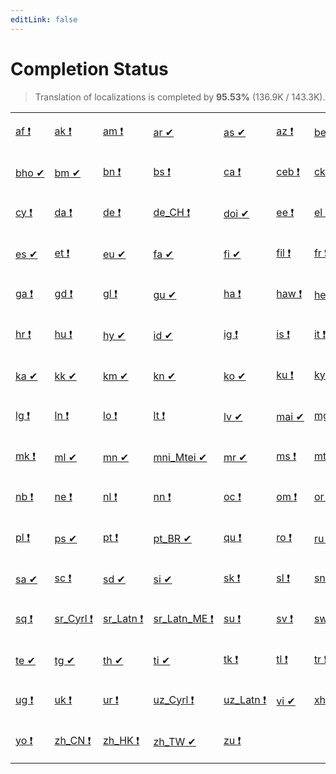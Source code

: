 ```yaml
---
editLink: false
---
```


# Completion Status

> Translation of localizations is completed by **95.53%** (136.9K / 143.3K).

<table width="100%">
<tr><td width="12%">

[af&nbsp;❗](statuses/af.md)

</td><td width="12%">

[ak&nbsp;❗](statuses/ak.md)

</td><td width="12%">

[am&nbsp;❗](statuses/am.md)

</td><td width="12%">

[ar&nbsp;✔](statuses/ar.md)

</td><td width="12%">

[as&nbsp;✔](statuses/as.md)

</td><td width="12%">

[az&nbsp;❗](statuses/az.md)

</td><td width="12%">

[be&nbsp;✔](statuses/be.md)

</td><td width="12%">

[bg&nbsp;✔](statuses/bg.md)

</td></tr>
<tr><td width="12%">

[bho&nbsp;✔](statuses/bho.md)

</td><td width="12%">

[bm&nbsp;✔](statuses/bm.md)

</td><td width="12%">

[bn&nbsp;❗](statuses/bn.md)

</td><td width="12%">

[bs&nbsp;❗](statuses/bs.md)

</td><td width="12%">

[ca&nbsp;❗](statuses/ca.md)

</td><td width="12%">

[ceb&nbsp;❗](statuses/ceb.md)

</td><td width="12%">

[ckb&nbsp;❗](statuses/ckb.md)

</td><td width="12%">

[cs&nbsp;❗](statuses/cs.md)

</td></tr>
<tr><td width="12%">

[cy&nbsp;❗](statuses/cy.md)

</td><td width="12%">

[da&nbsp;❗](statuses/da.md)

</td><td width="12%">

[de&nbsp;❗](statuses/de.md)

</td><td width="12%">

[de_CH&nbsp;❗](statuses/de_CH.md)

</td><td width="12%">

[doi&nbsp;✔](statuses/doi.md)

</td><td width="12%">

[ee&nbsp;❗](statuses/ee.md)

</td><td width="12%">

[el&nbsp;❗](statuses/el.md)

</td><td width="12%">

[eo&nbsp;❗](statuses/eo.md)

</td></tr>
<tr><td width="12%">

[es&nbsp;✔](statuses/es.md)

</td><td width="12%">

[et&nbsp;❗](statuses/et.md)

</td><td width="12%">

[eu&nbsp;✔](statuses/eu.md)

</td><td width="12%">

[fa&nbsp;✔](statuses/fa.md)

</td><td width="12%">

[fi&nbsp;✔](statuses/fi.md)

</td><td width="12%">

[fil&nbsp;❗](statuses/fil.md)

</td><td width="12%">

[fr&nbsp;❗](statuses/fr.md)

</td><td width="12%">

[fy&nbsp;❗](statuses/fy.md)

</td></tr>
<tr><td width="12%">

[ga&nbsp;❗](statuses/ga.md)

</td><td width="12%">

[gd&nbsp;❗](statuses/gd.md)

</td><td width="12%">

[gl&nbsp;❗](statuses/gl.md)

</td><td width="12%">

[gu&nbsp;✔](statuses/gu.md)

</td><td width="12%">

[ha&nbsp;❗](statuses/ha.md)

</td><td width="12%">

[haw&nbsp;❗](statuses/haw.md)

</td><td width="12%">

[he&nbsp;✔](statuses/he.md)

</td><td width="12%">

[hi&nbsp;✔](statuses/hi.md)

</td></tr>
<tr><td width="12%">

[hr&nbsp;❗](statuses/hr.md)

</td><td width="12%">

[hu&nbsp;❗](statuses/hu.md)

</td><td width="12%">

[hy&nbsp;✔](statuses/hy.md)

</td><td width="12%">

[id&nbsp;✔](statuses/id.md)

</td><td width="12%">

[ig&nbsp;❗](statuses/ig.md)

</td><td width="12%">

[is&nbsp;❗](statuses/is.md)

</td><td width="12%">

[it&nbsp;❗](statuses/it.md)

</td><td width="12%">

[ja&nbsp;✔](statuses/ja.md)

</td></tr>
<tr><td width="12%">

[ka&nbsp;✔](statuses/ka.md)

</td><td width="12%">

[kk&nbsp;✔](statuses/kk.md)

</td><td width="12%">

[km&nbsp;✔](statuses/km.md)

</td><td width="12%">

[kn&nbsp;✔](statuses/kn.md)

</td><td width="12%">

[ko&nbsp;✔](statuses/ko.md)

</td><td width="12%">

[ku&nbsp;❗](statuses/ku.md)

</td><td width="12%">

[ky&nbsp;❗](statuses/ky.md)

</td><td width="12%">

[lb&nbsp;❗](statuses/lb.md)

</td></tr>
<tr><td width="12%">

[lg&nbsp;❗](statuses/lg.md)

</td><td width="12%">

[ln&nbsp;❗](statuses/ln.md)

</td><td width="12%">

[lo&nbsp;❗](statuses/lo.md)

</td><td width="12%">

[lt&nbsp;❗](statuses/lt.md)

</td><td width="12%">

[lv&nbsp;✔](statuses/lv.md)

</td><td width="12%">

[mai&nbsp;✔](statuses/mai.md)

</td><td width="12%">

[mg&nbsp;❗](statuses/mg.md)

</td><td width="12%">

[mi&nbsp;❗](statuses/mi.md)

</td></tr>
<tr><td width="12%">

[mk&nbsp;❗](statuses/mk.md)

</td><td width="12%">

[ml&nbsp;✔](statuses/ml.md)

</td><td width="12%">

[mn&nbsp;✔](statuses/mn.md)

</td><td width="12%">

[mni_Mtei&nbsp;✔](statuses/mni_Mtei.md)

</td><td width="12%">

[mr&nbsp;✔](statuses/mr.md)

</td><td width="12%">

[ms&nbsp;❗](statuses/ms.md)

</td><td width="12%">

[mt&nbsp;❗](statuses/mt.md)

</td><td width="12%">

[my&nbsp;❗](statuses/my.md)

</td></tr>
<tr><td width="12%">

[nb&nbsp;❗](statuses/nb.md)

</td><td width="12%">

[ne&nbsp;❗](statuses/ne.md)

</td><td width="12%">

[nl&nbsp;❗](statuses/nl.md)

</td><td width="12%">

[nn&nbsp;❗](statuses/nn.md)

</td><td width="12%">

[oc&nbsp;❗](statuses/oc.md)

</td><td width="12%">

[om&nbsp;❗](statuses/om.md)

</td><td width="12%">

[or&nbsp;❗](statuses/or.md)

</td><td width="12%">

[pa&nbsp;✔](statuses/pa.md)

</td></tr>
<tr><td width="12%">

[pl&nbsp;❗](statuses/pl.md)

</td><td width="12%">

[ps&nbsp;✔](statuses/ps.md)

</td><td width="12%">

[pt&nbsp;❗](statuses/pt.md)

</td><td width="12%">

[pt_BR&nbsp;✔](statuses/pt_BR.md)

</td><td width="12%">

[qu&nbsp;❗](statuses/qu.md)

</td><td width="12%">

[ro&nbsp;❗](statuses/ro.md)

</td><td width="12%">

[ru&nbsp;✔](statuses/ru.md)

</td><td width="12%">

[rw&nbsp;❗](statuses/rw.md)

</td></tr>
<tr><td width="12%">

[sa&nbsp;✔](statuses/sa.md)

</td><td width="12%">

[sc&nbsp;❗](statuses/sc.md)

</td><td width="12%">

[sd&nbsp;✔](statuses/sd.md)

</td><td width="12%">

[si&nbsp;✔](statuses/si.md)

</td><td width="12%">

[sk&nbsp;❗](statuses/sk.md)

</td><td width="12%">

[sl&nbsp;❗](statuses/sl.md)

</td><td width="12%">

[sn&nbsp;❗](statuses/sn.md)

</td><td width="12%">

[so&nbsp;❗](statuses/so.md)

</td></tr>
<tr><td width="12%">

[sq&nbsp;❗](statuses/sq.md)

</td><td width="12%">

[sr_Cyrl&nbsp;❗](statuses/sr_Cyrl.md)

</td><td width="12%">

[sr_Latn&nbsp;❗](statuses/sr_Latn.md)

</td><td width="12%">

[sr_Latn_ME&nbsp;❗](statuses/sr_Latn_ME.md)

</td><td width="12%">

[su&nbsp;❗](statuses/su.md)

</td><td width="12%">

[sv&nbsp;❗](statuses/sv.md)

</td><td width="12%">

[sw&nbsp;❗](statuses/sw.md)

</td><td width="12%">

[ta&nbsp;❗](statuses/ta.md)

</td></tr>
<tr><td width="12%">

[te&nbsp;✔](statuses/te.md)

</td><td width="12%">

[tg&nbsp;✔](statuses/tg.md)

</td><td width="12%">

[th&nbsp;✔](statuses/th.md)

</td><td width="12%">

[ti&nbsp;✔](statuses/ti.md)

</td><td width="12%">

[tk&nbsp;❗](statuses/tk.md)

</td><td width="12%">

[tl&nbsp;❗](statuses/tl.md)

</td><td width="12%">

[tr&nbsp;❗](statuses/tr.md)

</td><td width="12%">

[tt&nbsp;❗](statuses/tt.md)

</td></tr>
<tr><td width="12%">

[ug&nbsp;❗](statuses/ug.md)

</td><td width="12%">

[uk&nbsp;❗](statuses/uk.md)

</td><td width="12%">

[ur&nbsp;❗](statuses/ur.md)

</td><td width="12%">

[uz_Cyrl&nbsp;❗](statuses/uz_Cyrl.md)

</td><td width="12%">

[uz_Latn&nbsp;❗](statuses/uz_Latn.md)

</td><td width="12%">

[vi&nbsp;✔](statuses/vi.md)

</td><td width="12%">

[xh&nbsp;❗](statuses/xh.md)

</td><td width="12%">

[yi&nbsp;❗](statuses/yi.md)

</td></tr>
<tr><td width="12%">

[yo&nbsp;❗](statuses/yo.md)

</td><td width="12%">

[zh_CN&nbsp;❗](statuses/zh_CN.md)

</td><td width="12%">

[zh_HK&nbsp;❗](statuses/zh_HK.md)

</td><td width="12%">

[zh_TW&nbsp;✔](statuses/zh_TW.md)

</td><td width="12%">

[zu&nbsp;❗](statuses/zu.md)

</td></tr>
</table>
